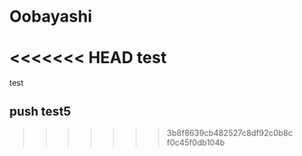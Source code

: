 # Oobayashi
<<<<<<< HEAD
test
=======
test
## push test5
>>>>>>> 3b8f8639cb482527c8df92c0b8cf0c45f0db104b
